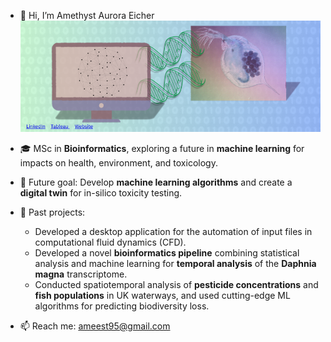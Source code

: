 - 👋 Hi, I’m Amethyst Aurora Eicher
![My Banner](https://raw.githubusercontent.com/amethystaurora-robo/amethystaurora-robo/main/github_banner.png)

- 🎓 MSc in **Bioinformatics**, exploring a future in **machine learning** for impacts on health, environment, and toxicology.
- 🌱 Future goal: Develop **machine learning algorithms** and create a **digital twin** for in-silico toxicity testing.
- 🧬 Past projects:
  - Developed a desktop application for the automation of input files in computational fluid dynamics (CFD).
  - Developed a novel **bioinformatics pipeline** combining statistical analysis and machine learning for **temporal analysis** of the **Daphnia magna** transcriptome.
  - Conducted spatiotemporal analysis of **pesticide concentrations** and **fish populations** in UK waterways, and used cutting-edge ML algorithms for predicting biodiversity loss.
- 📫 Reach me: ameest95@gmail.com

<!---
amethystaurora-robo/amethystaurora-robo is a ✨ special ✨ repository because its `README.md` (this file) appears on your GitHub profile.
You can click the Preview link to take a look at your changes.
--->
